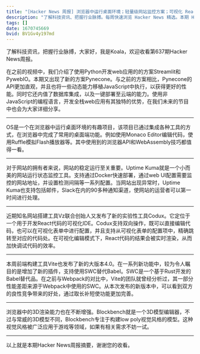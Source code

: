 ```yaml
---
title: "[Hacker News 周报] 浏览器中运行桌面环境；轻量级网站监控方案；可视化 React 组件 IDE"
description: "了解科技资讯、把握行业脉搏。每周快速浏览 Hacker News 精选。本期 Hacker Newsletter 地址：https://mailchi.mp/hackernewsletter/630"
tags: []
date: 1670745669
bvid: BV1Gv4y197md
---
```

了解科技资讯，把握行业脉搏，大家好，我是Koala，欢迎收看第637期Hacker News周报。

在之前的视频中，我们介绍了使用Python开发web应用的的方案Streamlit和PywebIO。本期又出现了新的方案Pynecone。与之前的方案相比，Pynecone的API更加直观，并且也将一些动态能力移植JavaScript中执行，以获得更好的性能。同时它还内值了数据库集成，以及一键部署至云端的能力。使用非JavaScript的编程语言，开发全栈web应用有其独特的优势，在我们未来的节目中也会为大家详细分享。

---

OS是一个在浏览器中运行桌面环境的有趣项目，该项目已通过集成各种工具的方式，在浏览器中完成了常用的桌面端功能。例如使用Monaco Editor编辑代码，使用Ruffle模拟Flash播放器等。其中使用到的浏览器API和WebAssembly技巧都值得一看。

---

对于网站的拥有者来说，网站的稳定运行至关重要。Uptime Kuma就是一个小而美的网站运行状态监控工具。支持通过Docker快速部署，通过web UI配置需要监控的网站地址，并设置检测间隔等一系列配置。当网站出现异常时，Uptime Kuma也支持包括邮件，Slack在内的90多种通知渠道，使网站的运营者可以第一时间进行处理。

---

近期知名网站搭建工具Vz联合创始人又发布了新的实验性工具Codux。它定位于一个用于开发React代码的可视化IDE。Codux支持双向操作，既可以直接编辑代码，也可以在可视化表单中进行配置，并且支持从可视化表单的配置项中，精确跳转至对应的代码处。在可视化编辑模式下，React代码的结果会被实时渲染，从而加快调试代码的效率。

---

本周前端构建工具Vite也发布了新的大版本4.0。在一系列新功能中，较为令人瞩目的是增加了新的插件，支持使用SWC替代Babel。SWC是一个基于Rust开发的Babel替代品。在之前与Webpack的对比中，Vite的团队就曾经分析过，其一部分性能差距来源于Webpack中使用的SWC。从本次发布的新版本中，可以看到双方的良性竞争带来的好处，通过取长补短使功能更加完善。

---

浏览器中的3D渲染能力也在不断增强。Blockbench就是一个3D模型编辑器，不过与常威的3D模型不同，Blockbench专注于构建low poly视觉风格的模型。这种视觉风格被广泛应用于游戏等领域，如果有相关需求不妨一试。

---

以上就是本期Hacker News周报摘要，谢谢您的收看。

